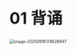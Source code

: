# 01 背诵

<img src="https://cvp.oss-cn-shanghai.aliyuncs.com/202506161746064.png" alt="image-20250616174626947" style="zoom:50%;" />
